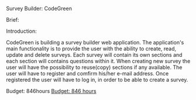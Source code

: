 Survey Builder: CodeGreen

Brief: 

Introduction: 

CodeGreen is building a survey builder web application. The application's main functionality is to provide the user with the ability to create, read, update and delete surveys. Each survey will contain its own sections and each section will contains questions within it. When creating new survey the user will have the possibility to reuse(copy) sections if any available.
The user will have to register and comfirm his/her e-mail address. Once registered the user will have to log in, in order to be able to create a survey.


Budget: 846hours
[Budget: 846 hours](https://github.com/CodeGreenGL/survbu/blob/master/deliveries/effort_committment.xlsx)</br>
